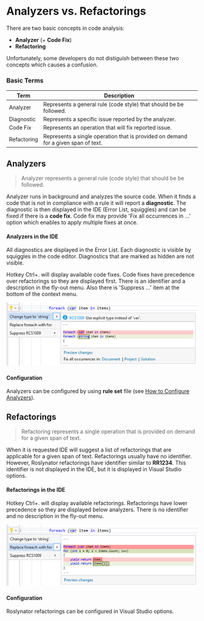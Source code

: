 ﻿# Analyzers vs. Refactorings

There are two basic concepts in code analysis:

* **Analyzer** (+ **Code Fix**)
* **Refactoring**

Unfortunately, some developers do not distiguish between these two concepts which causes a confusion.

### Basic Terms

Term | Description
--- | ---
Analyzer | Represents a general rule (code style) that should be be followed.
Diagnostic | Represents a specific issue reported by the analyzer.
Code Fix | Represents an operation that will fix reported issue.
Refactoring | Represents a single operation that is provided on demand for a given span of text.

## Analyzers

> Analyzer represents a general rule (code style) that should be be followed.

Analyzer runs in background and analyzes the source code. When it finds a code that is not in compliance with a rule it will report a **diagnostic**. The diagnostic is then displayed in the IDE (Error List, squiggles) and can be fixed if there is a **code fix**. Code fix may provide 'Fix all occurrences in ...' option which enables to apply multiple fixes at once.

#### Analyzers in the IDE

All diagnostics are displayed in the Error List. Each diagnostic is visible by squiggles in the code editor. Diagnostics that are marked as hidden are not visible.

Hotkey Ctrl+. will display available code fixes. Code fixes have precedence over refactorings so they are displayed first. There is an identifier and a description in the fly-out menu. Also there is 'Suppress ...' item at the bottom of the context menu.

![Code Fix in Context Menu](/images/CodeFixInContextMenu.png)

#### Configuration

Analyzers can be configured by using **rule set** file (see [How to Configure Analyzers](http://github.com/JosefPihrt/Roslynator/blob/master/docs/HowToConfigureAnalyzers.md)).

## Refactorings

> Refactoring represents a single operation that is provided on demand for a given span of text.

When it is requested IDE will suggest a list of refactorings that are applicable for a given span of text. Refactorings usually have no identifier. However, Roslynator refactorings have identifier similar to **RR1234**. This identifier is not displayed in the IDE, but it is displayed in Visual Studio options.

#### Refactorings in the IDE

Hotkey Ctrl+. will display available refactorings. Refactorings have lower precedence so they are displayed below analyzers. There is no identifier and no description in the fly-out menu.

![Refactoring in Context Menu](/images/RefactoringInContextMenu.png)

#### Configuration

Roslynator refactorings can be configured in Visual Studio options.